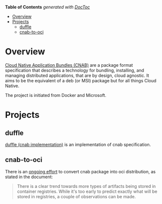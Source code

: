 <!-- START doctoc generated TOC please keep comment here to allow auto update -->
<!-- DON'T EDIT THIS SECTION, INSTEAD RE-RUN doctoc TO UPDATE -->
**Table of Contents**  *generated with [DocToc](https://github.com/thlorenz/doctoc)*

- [Overview](#overview)
- [Projects](#projects)
  - [duffle](#duffle)
  - [cnab-to-oci](#cnab-to-oci)

<!-- END doctoc generated TOC please keep comment here to allow auto update -->

# Overview

[Cloud Native Application Bundles (CNAB)](https://cnab.io/) are a package format specification that
describes a technology for bundling, installing, and managing distributed applications, that are by
design, cloud agnostic. It aims to be the equivalent of a deb (or MSI) package but for all things
Cloud Native.

The project is initiated from Docker and Microsoft.

# Projects

## duffle

[duffle (cnab implementation)](https://duffle.sh/) is an implementation of cnab specification.

## cnab-to-oci

There is an [ongoing effort](https://github.com/cnabio/cnab-to-oci) to convert cnab package into oci
distribution, as stated in the document:

> There is a clear trend towards more types of artifacts being stored in container registries. While
> it's too early to predict exactly what will be stored in registries, a couple of observations can
> be made.
